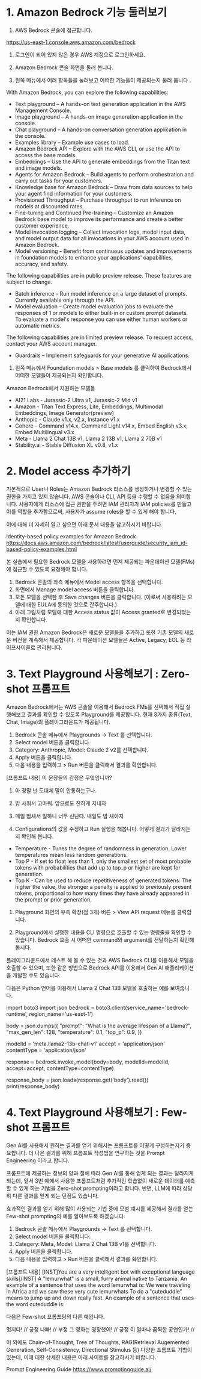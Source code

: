 # 1. Amazon Bedrock 기능 둘러보기

1. AWS Bedrock 콘솔에 접근합니다.

https://us-east-1.console.aws.amazon.com/bedrock

1. 로그인이 되어 있지 않은 경우 AWS 계정으로 로그인하세요.
2. Amazon Bedrock 콘솔 화면을 둘러 봅니다. 



1. 왼쪽 메뉴에서 여러 항목들을 눌러보고 어떠한 기능들이 제공되는지 둘러 봅니다 .


With Amazon Bedrock, you can explore the following capabilities:

* Text playground – A hands-on text generation application in the AWS Management Console.
* Image playground – A hands-on image generation application in the console.
* Chat playground – A hands-on conversation generation application in the console.
* Examples library – Example use cases to load.
* Amazon Bedrock API – Explore with the AWS CLI, or use the API to access the base models.
* Embeddings – Use the API to generate embeddings from the Titan text and image models.
* Agents for Amazon Bedrock – Build agents to perform orchestration and carry out tasks for your customers.
* Knowledge base for Amazon Bedrock – Draw from data sources to help your agent find information for your customers.
* Provisioned Throughput – Purchase throughput to run inference on models at discounted rates.
* Fine-tuning and Continued Pre-training – Customize an Amazon Bedrock base model to improve its performance and create a better customer experience.
* Model invocation logging – Collect invocation logs, model input data, and model output data for all invocations in your AWS account used in Amazon Bedrock.
* Model versioning – Benefit from continuous updates and improvements in foundation models to enhance your applications' capabilities, accuracy, and safety.


The following capabilities are in public preview release. These features are subject to change.

* Batch inference – Run model inference on a large dataset of prompts. Currently available only through the API.
* Model evaluation – Create model evaluation jobs to evaluate the responses of 1 or models to either built-in or custom prompt datasets. To evaluate a model's response you can use either human workers or automatic metrics.

The following capabilities are in limited preview release. To request access, contact your AWS account manager.

* Guardrails – Implement safeguards for your generative AI applications.



1. 왼쪽 메뉴에서 Foundation models > Base models 를 클릭하여 Bedrock에서 어떠한 모델들이 제공되는지 확인합니다. 


Amazon Bedrock에서 지원하는 모델들

* AI21 Labs - Jurassic-2 Ultra v1, Jurassic-2 Mid v1
* Amazon - Titan Text Express, Lite, Embeddings, Multimodal Embeddings, Image Generator(preview)
* Anthopic - Claude v1.x, v2.x, Instance v1.x
* Cohere - Command v14.x, Command Light v14.x, Embed English v3.x, Embed Multilingual v3.x
* Meta - Llama 2 Chat 13B v1, Llama 2 13B v1, Llama 2 70B v1
* Stability.ai - Stable Diffusion XL v0.8, v1.x



# 2. Model access 추가하기

기본적으로 User나 Roles는 Amazon Bedrock 리소스를 생성하거나 변경할 수 있는 권한을 가지고 있지 않습니다. AWS 콘솔이나 CLI, API 등을 수행할 수 없음을 의미합니다. 사용자에게 리소스에 접근 권한을 주려면 IAM 관리자가 IAM policies를 만들고 이를 역할을 추가함으로써, 사용자가 assume roles을 할 수 있게 해야 합니다. 

이에 대해 더 자세히 알고 싶으면 아래 문서 내용을 참고하시기 바랍니다. 

Identity-based policy examples for Amazon Bedrock
https://docs.aws.amazon.com/bedrock/latest/userguide/security_iam_id-based-policy-examples.html

본 실습에서 필요한 Bedrock 모델을 사용하려면 먼저 제공되는 파운데이션 모델(FMs)에 접근할 수 있도록 요청해야 합니다. 

1. Bedrock 콘솔의 좌측 메뉴에서 Model access 항목을 선택합니다. 
2. 화면에서 Manage model access 버튼을 클릭합니다.
3. 모든 모델을 선택한 후 Save changes 버튼을 클릭합니다. 
    (이로써 사용하려는 모델에 대한 EULA에 동의한 것으로 간주합니다.)
4. 아래 그림처럼 모델에 대한 Access status 값이 Access granted로 변경되었는지 확인합니다.



이는 IAM 권한
Amazon Bedrock은 새로운 모델들을 추가하고 또한 기존 모델의 새로운 버전을 계속해서 제공합니다. 각 파운데이션 모델들은 Active, Legacy, EOL 등 라이프사이클로 관리됩니다.


# 3. Text Playground 사용해보기 : Zero-shot 프롬프트

Amazon Bedrock에서는 AWS 콘솔을 이용해서 Bedrock FMs를 선택해서 직접 실행해보고 결과를 확인할 수 있도록 Playground를 제공합니다. 현재 3가지 종류(Text, Chat, Image)의 플레이그라운드가 제공됩니다.


1. Bedrock 콘솔 메뉴에서 Playgrounds → Text 를 선택합니다.
2. Select model 버튼을 클릭합니다.
3. Category: Anthropic, Model: Claude 2 v2를 선택합니다.
4. Apply 버튼을 클릭합니다. 
5. 다음 내용을 입력하고 > Run 버튼을 클릭해서 결과를 확인합니다. 


[프롬프트 내용]
이 문장들의 감정은 무엇입니까? 
1. 아 정말 넌 도대체 말이 안통하는구나. 
2. 밥 사줘서 고마워. 앞으로도 친하게 지내자 
3. 매일 밤새서 일하니 너무 신난다. 내일도 밤 새야지



1. Configurations의 값을 수정하고 Run 실행을 해봅니다. 어떻게 결과가 달라지는지 확인해 봅니다.

* Temperature - Tunes the degree of randomness in generation. Lower temperatures mean less random generations.
* Top P - If set to float less than 1, only the smallest set of most probable tokens with probabilities that add up to top_p or higher are kept for generation.
* Top K - Can be used to reduce repetitiveness of generated tokens. The higher the value, the stronger a penalty is applied to previously present tokens, proportional to how many times they have already appeared in the prompt or prior generation.



1. Playground 화면의 우측 확장(점 3개) 버튼 > View API request 메뉴를 클릭합니다.


1. Playground에서 실행한 내용을 CLI 명령으로 호출할 수 있는 명령줄을 확인할 수 있습니다. Bedrock 호출 시 어떠한 command와 argument를 전달하는지 확인해봅시다.


플레이그라운드에서 테스트 해 볼 수 있는 것과 AWS Bedrock CLI를 이용해서 모델을 호출할 수 있으며, 또한 같은 방법으로 Bedrock API를 이용해서 Gen AI 애플리케이션을 개발할 수도 있습니다. 

다음은 Python 언어를 이용해서 Llama 2 Chat 13B 모델을 호출하는 예를 보여줍니다. 

import boto3
import json
bedrock = boto3.client(service_name='bedrock-runtime', region_name='us-east-1')

body = json.dumps({
"prompt": "What is the average lifespan of a Llama?",
"max_gen_len": 128,
"temperature": 0.1,
"top_p": 0.9,
})

modelId = 'meta.llama2-13b-chat-v1'
accept = 'application/json'
contentType = 'application/json'

response = bedrock.invoke_model(body=body, modelId=modelId, accept=accept, contentType=contentType)

response_body = json.loads(response.get('body').read())
print(response_body)


# 4. Text Playground 사용해보기 : Few-shot 프롬프트

Gen AI를 사용해서 원하는 결과를 얻기 위해서는 프롬프트를 어떻게 구성하는지가 중요합니다. 더 나은 결과를 위해 프롬프트 작성법을 연구하는 것을 Prompt Engineering 이라고 합니다. 

프롬프트에 제공하는 정보의 양과 질에 따라 Gen AI를 통해 얻게 되는 결과는 달라지게 되는데, 앞서 3번 예에서 사용한 프롬프트처럼 추가적인 학습없이 새로운 데이터를 예측할 수 있게 하는 기법을 Zero-shot prompting이라고 합니다. 반면, LLM에 따라 상당히 다른 결과를 얻게 되는 단점도 있습니다.

효과적인 결과를 얻기 위해 많이 사용되는 기법 중에 모범 예시를 제공해서 결과를 얻는 Few-shot prompting의 예를 알아보도록 하겠습니다. 


1. Bedrock 콘솔 메뉴에서 Playgrounds → Text 를 선택합니다.
2. Select model 버튼을 클릭합니다.
3. Category: Meta, Model: Llama 2 Chat 13B v1를 선택합니다.
4. Apply 버튼을 클릭합니다. 
5. 다음 내용을 입력하고 > Run 버튼을 클릭해서 결과를 확인합니다. 


[프롬프트 내용]
[INST]You are a very intelligent bot with exceptional language skills[/INST]
A "lemurwhat" is a small, furry animal native to Tanzania. An example of a sentence that uses
the word lemurwhat is:
We were traveling in Africa and we saw these very cute lemurwhats
To do a "cuteduddle" means to jump up and down really fast. An example of a sentence that uses 
the word cuteduddle is:



다음은 Few-shot 프롬프팅의 다른 예입니다.

멋지다! // 긍정
나빠! // 부정
그 영화는 굉장했어! // 긍정
이 얼마나 끔찍한 공연인가! //


이 외에도 Chain-of-Thought, Tree of Thoughts, RAG(Retrieval Augemented Generation, Self-Consistency, Directional Stimulus 등) 다양한 프롬프트 기법이 있는데, 이에 대한 상세한 내용은 아래 사이트를 참고하시기 바랍니다.

Prompt Engineering Guide
https://www.promptingguide.ai/
